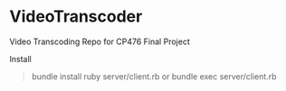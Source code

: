 # VideoTranscoder
Video Transcoding Repo for CP476 Final Project

Install
> bundle install
> ruby server/client.rb or bundle exec server/client.rb
